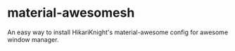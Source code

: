 # material-awesomesh
An easy way to install HikariKnight's material-awesome config for awesome window manager.
